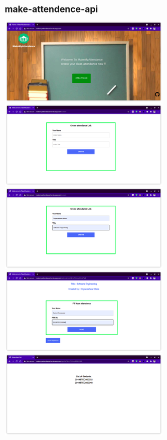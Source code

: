 # make-attendence-api

<img src="./snaps/attendence.png">
<br>
<img src="./snaps/attendence1.png">
<br>
<img src="./snaps/attendence2.png">
<br>
<img src="./snaps/attendence3.png">
<br>
<img src="./snaps/attendence4.png">






